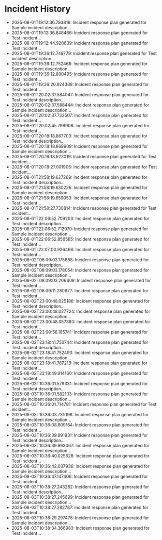 # Incident History

- 2025-08-01T19:12:36.793818: Incident response plan generated for Sample incident description...
- 2025-08-01T19:12:36.848466: Incident response plan generated for Test incident...
- 2025-08-01T19:12:44.920639: Incident response plan generated for Test incident...
- 2025-08-01T19:36:12.749779: Incident response plan generated for Test incident description...
- 2025-08-01T19:36:12.752468: Incident response plan generated for Sample incident description...
- 2025-08-01T19:36:12.800495: Incident response plan generated for Test incident...
- 2025-08-01T19:36:20.924389: Incident response plan generated for Test incident...
- 2025-08-01T20:02:37.584047: Incident response plan generated for Test incident description...
- 2025-08-01T20:02:37.588444: Incident response plan generated for Sample incident description...
- 2025-08-01T20:02:37.733507: Incident response plan generated for Test incident...
- 2025-08-01T20:02:45.798908: Incident response plan generated for Test incident...
- 2025-08-01T20:18:18.867703: Incident response plan generated for Test incident description...
- 2025-08-01T20:18:18.869909: Incident response plan generated for Sample incident description...
- 2025-08-01T20:18:18.923019: Incident response plan generated for Test incident...
- 2025-08-01T20:18:27.001906: Incident response plan generated for Test incident...
- 2025-08-01T21:58:19.627269: Incident response plan generated for Test incident description...
- 2025-08-01T21:58:19.630226: Incident response plan generated for Sample incident description...
- 2025-08-01T21:58:19.659053: Incident response plan generated for Test incident...
- 2025-08-01T21:58:27.730814: Incident response plan generated for Test incident...
- 2025-08-01T22:06:52.709203: Incident response plan generated for Test incident description...
- 2025-08-01T22:06:52.712970: Incident response plan generated for Sample incident description...
- 2025-08-01T22:06:52.856585: Incident response plan generated for Test incident...
- 2025-08-01T22:07:00.926466: Incident response plan generated for Test incident...
- 2025-08-02T08:09:03.175888: Incident response plan generated for Test incident description...
- 2025-08-02T08:09:03.178054: Incident response plan generated for Sample incident description...
- 2025-08-02T08:09:03.206409: Incident response plan generated for Test incident...
- 2025-08-02T08:09:11.280677: Incident response plan generated for Test incident...
- 2025-08-02T23:00:48.025186: Incident response plan generated for Test incident description...
- 2025-08-02T23:00:48.027724: Incident response plan generated for Sample incident description...
- 2025-08-02T23:00:48.057380: Incident response plan generated for Test incident...
- 2025-08-02T23:00:56.165741: Incident response plan generated for Test incident...
- 2025-08-02T23:18:41.750744: Incident response plan generated for Test incident description...
- 2025-08-02T23:18:41.752493: Incident response plan generated for Sample incident description...
- 2025-08-02T23:18:41.787218: Incident response plan generated for Test incident...
- 2025-08-02T23:18:49.914160: Incident response plan generated for Test incident...
- 2025-08-03T10:36:01.579331: Incident response plan generated for Test incident description...
- 2025-08-03T10:36:01.582103: Incident response plan generated for Sample incident description...
- 2025-08-03T10:36:01.714781: Incident response plan generated for Test incident...
- 2025-08-03T10:36:03.731098: Incident response plan generated for Sample incident description...
- 2025-08-03T10:36:08.809164: Incident response plan generated for Test incident...
- 2025-08-03T10:36:39.991931: Incident response plan generated for Test incident description...
- 2025-08-03T10:36:39.993067: Incident response plan generated for Sample incident description...
- 2025-08-03T10:36:40.025528: Incident response plan generated for Test incident...
- 2025-08-03T10:36:42.037936: Incident response plan generated for Sample incident description...
- 2025-08-03T10:36:47.147406: Incident response plan generated for Test incident...
- 2025-08-03T10:38:27.243282: Incident response plan generated for Test incident description...
- 2025-08-03T10:38:27.245699: Incident response plan generated for Sample incident description...
- 2025-08-03T10:38:27.282787: Incident response plan generated for Test incident...
- 2025-08-03T10:38:29.297478: Incident response plan generated for Sample incident description...
- 2025-08-03T10:38:34.366983: Incident response plan generated for Test incident...
